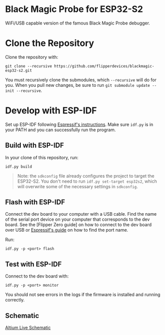 # Black Magic Probe for ESP32-S2

WiFi/USB capable version of the famous Black Magic Probe debugger.

# Clone the Repository

Clone the repository with:
```shell
git clone --recursive https://github.com/flipperdevices/blackmagic-esp32-s2.git
```

You must recursively clone the submodules, which `--recursive` will do for you. When you pull new changes, be sure to run `git submodule update --init --recursive`.

# Develop with ESP-IDF

Set up ESP-IDF following [Espressif's instructions](https://docs.espressif.com/projects/esp-idf/en/latest/esp32/get-started/index.html). Make sure `idf.py` is in your PATH and you can successfully run the program.

## Build with ESP-IDF

In your clone of this repository, run:
```shell
idf.py build
```
> Note: the `sdkconfig` file already configures the project to target the ESP32-S2. You don't need to run `idf.py set-target esp32s2`, which will overwrite some of the necessary settings in `sdkconfig`.

## Flash with ESP-IDF

Connect the dev board to your computer with a USB cable. Find the name of the serial port device on your computer that corresponds to the dev board. See the [Flipper Zero guide] on how to connect to the dev board over USB or [Espressif's guide](https://docs.espressif.com/projects/esp-idf/en/latest/esp32/get-started/establish-serial-connection.html) on how to find the port name.

Run:
```shell
idf.py -p <port> flash
```

## Test with ESP-IDF

Connect to the dev board with:
```shell
idf.py -p <port> monitor
```

You should not see errors in the logs if the firmware is installed and running correctly. 

## Schematic

[Altium Live Schematic](https://kernel-viewer-cdn1.365.altium.com/71/client/index.html?feature=embed&source=6B62619E-E72F-44F7-BA3B-299EEE73CB9E&activeView=SCH)
